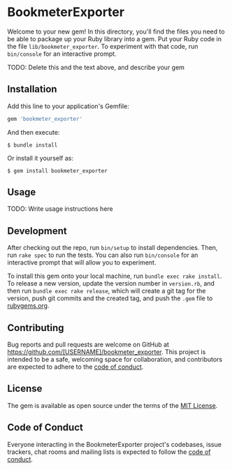 # BookmeterExporter

Welcome to your new gem! In this directory, you'll find the files you need to be able to package up your Ruby library into a gem. Put your Ruby code in the file `lib/bookmeter_exporter`. To experiment with that code, run `bin/console` for an interactive prompt.

TODO: Delete this and the text above, and describe your gem

## Installation

Add this line to your application's Gemfile:

```ruby
gem 'bookmeter_exporter'
```

And then execute:

    $ bundle install

Or install it yourself as:

    $ gem install bookmeter_exporter

## Usage

TODO: Write usage instructions here

## Development

After checking out the repo, run `bin/setup` to install dependencies. Then, run `rake spec` to run the tests. You can also run `bin/console` for an interactive prompt that will allow you to experiment.

To install this gem onto your local machine, run `bundle exec rake install`. To release a new version, update the version number in `version.rb`, and then run `bundle exec rake release`, which will create a git tag for the version, push git commits and the created tag, and push the `.gem` file to [rubygems.org](https://rubygems.org).

## Contributing

Bug reports and pull requests are welcome on GitHub at https://github.com/[USERNAME]/bookmeter_exporter. This project is intended to be a safe, welcoming space for collaboration, and contributors are expected to adhere to the [code of conduct](https://github.com/[USERNAME]/bookmeter_exporter/blob/master/CODE_OF_CONDUCT.md).

## License

The gem is available as open source under the terms of the [MIT License](https://opensource.org/licenses/MIT).

## Code of Conduct

Everyone interacting in the BookmeterExporter project's codebases, issue trackers, chat rooms and mailing lists is expected to follow the [code of conduct](https://github.com/[USERNAME]/bookmeter_exporter/blob/master/CODE_OF_CONDUCT.md).
